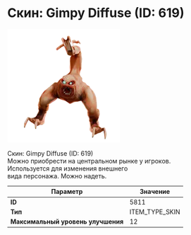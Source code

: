 # Скин: Gimpy Diffuse (ID: 619)

![Item Image](../img/5811.webp?raw=true)

Скин: Gimpy Diffuse (ID: 619)<br>Можно приобрести на центральном рынке у игроков.<br>Используется для изменения внешнего<br>вида персонажа. Можно надеть.


| Параметр | Значение |
|----------|----------|
| **ID** | 5811 |
| **Тип** | ITEM_TYPE_SKIN |
| **Максимальный уровень улучшения** | 12 |

